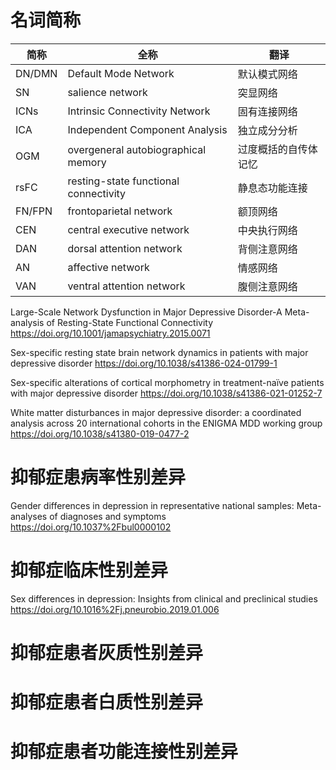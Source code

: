 # 名词简称

| 简称     | 全称                                    | 翻译         |
| ------ | ------------------------------------- | ---------- |
| DN/DMN | Default Mode Network                  | 默认模式网络     |
| SN     | salience network                      | 突显网络       |
| ICNs   | Intrinsic Connectivity Network        | 固有连接网络     |
| ICA    | Independent Component Analysis        | 独立成分分析     |
| OGM    | overgeneral autobiographical memory   | 过度概括的自传体记忆 |
| rsFC   | resting-state functional connectivity | 静息态功能连接    |
| FN/FPN | frontoparietal network                | 额顶网络       |
| CEN    | central executive network             | 中央执行网络     |
| DAN    | dorsal attention network              | 背侧注意网络     |
| AN     | affective network                     | 情感网络       |
| VAN    | ventral attention network             | 腹侧注意网络     |


Large-Scale Network Dysfunction in Major Depressive Disorder-A Meta-analysis of Resting-State Functional Connectivity
https://doi.org/10.1001/jamapsychiatry.2015.0071

Sex-specific resting state brain network dynamics in patients with major depressive disorder
https://doi.org/10.1038/s41386-024-01799-1

Sex-specific alterations of cortical morphometry in treatment-naïve patients with major depressive disorder
https://doi.org/10.1038/s41386-021-01252-7

White matter disturbances in major depressive disorder: a coordinated analysis across 20 international cohorts in the ENIGMA MDD working group
https://doi.org/10.1038/s41380-019-0477-2


# 抑郁症患病率性别差异

Gender differences in depression in representative national samples: Meta-analyses of diagnoses and symptoms
https://doi.org/10.1037%2Fbul0000102

# 抑郁症临床性别差异

Sex differences in depression: Insights from clinical and preclinical studies
https://doi.org/10.1016%2Fj.pneurobio.2019.01.006

# 抑郁症患者灰质性别差异

# 抑郁症患者白质性别差异

# 抑郁症患者功能连接性别差异
